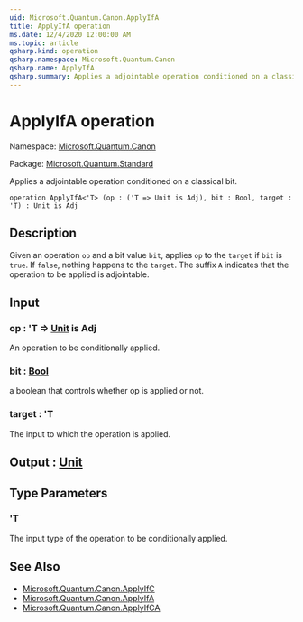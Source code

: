 ```yaml
---
uid: Microsoft.Quantum.Canon.ApplyIfA
title: ApplyIfA operation
ms.date: 12/4/2020 12:00:00 AM
ms.topic: article
qsharp.kind: operation
qsharp.namespace: Microsoft.Quantum.Canon
qsharp.name: ApplyIfA
qsharp.summary: Applies a adjointable operation conditioned on a classical bit.
---
```


# ApplyIfA operation

Namespace: [Microsoft.Quantum.Canon](xref:Microsoft.Quantum.Canon)

Package: [Microsoft.Quantum.Standard](https://nuget.org/packages/Microsoft.Quantum.Standard)


Applies a adjointable operation conditioned on a classical bit.

```qsharp
operation ApplyIfA<'T> (op : ('T => Unit is Adj), bit : Bool, target : 'T) : Unit is Adj
```


## Description

Given an operation `op` and a bit value `bit`, applies `op` to the `target`if `bit` is `true`. If `false`, nothing happens to the `target`.The suffix `A` indicates that the operation to be applied is adjointable.

## Input

### op : 'T => [Unit](xref:microsoft.quantum.lang-ref.unit)  is Adj

An operation to be conditionally applied.


### bit : [Bool](xref:microsoft.quantum.lang-ref.bool)

a boolean that controls whether op is applied or not.


### target : 'T

The input to which the operation is applied.



## Output : [Unit](xref:microsoft.quantum.lang-ref.unit)



## Type Parameters

### 'T

The input type of the operation to be conditionally applied.

## See Also

- [Microsoft.Quantum.Canon.ApplyIfC](xref:Microsoft.Quantum.Canon.ApplyIfC)
- [Microsoft.Quantum.Canon.ApplyIfA](xref:Microsoft.Quantum.Canon.ApplyIfA)
- [Microsoft.Quantum.Canon.ApplyIfCA](xref:Microsoft.Quantum.Canon.ApplyIfCA)